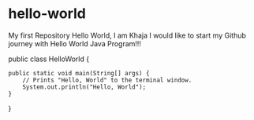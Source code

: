 # hello-world
My first Repository
Hello World, I am Khaja
I would like to start my Github journey with Hello World Java Program!!!

public class HelloWorld {

    public static void main(String[] args) {
        // Prints "Hello, World" to the terminal window.
        System.out.println("Hello, World");
    }

}
